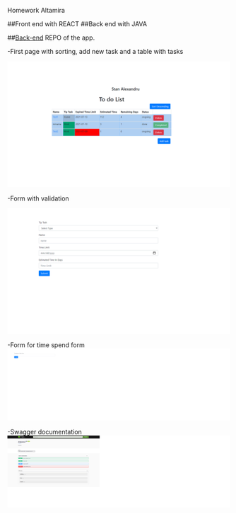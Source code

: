 Homework Altamira

##Front end with REACT
##Back end with JAVA

##[Back-end](https://github.com/stanalexandrucode/altamirabe) REPO of the app.


-First page with sorting, add new task and a table with tasks

![Table task](/img/firstpage.png 'Task Table')

-Form with validation

![Task form](/img/taskFrom.png 'Task Form')



-Form for time spend form
![Table time](/img/timeSpend.png 'Time Spend')

-Swagger documentation
![Swagger](/img/swagger.png 'Swagger')

